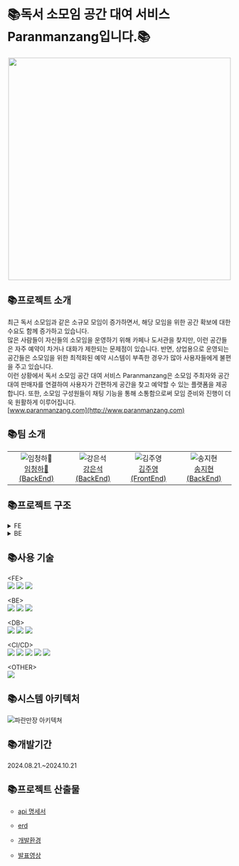 <h1>📚독서 소모임 공간 대여 서비스 Paranmanzang입니다.📚</h1>

<div align="center">
  <img src="https://github.com/user-attachments/assets/2b740bf6-e09b-4e56-8c3b-1dcc223dd33f" width="500"/>
</div>


<h2>📚프로젝트 소개</h2>

최근 독서 소모임과 같은 소규모 모임이 증가하면서, 해당 모임을 위한 공간 확보에 대한 수요도 함께 증가하고 있습니다.</br>
많은 사람들이 자신들의 소모임을 운영하기 위해 카페나 도서관을 찾지만, 이런 공간들은 자주 예약이 차거나 대화가 제한되는 문제점이 있습니다. 반면, 상업용으로 운영되는 공간들은 소모임을 위한 최적화된 예약 시스템이 부족한 경우가 많아 사용자들에게 불편을 주고 있습니다.</br>
이런 상황에서 독서 소모임 공간 대여 서비스 Paranmanzang은 소모임 주최자와 공간 대여 판매자를 연결하여 사용자가 간편하게 공간을 찾고 예약할 수 있는 플랫폼을 제공합니다. 또한, 소모임 구성원들이 채팅 기능을 통해 소통함으로써 모임 준비와 진행이 더욱 원활하게 이루어집니다.</br>
[www.paranmanzang.com](http://www.paranmanzang.com)</br>

<h2>📚팀 소개</h2>

<div align="center">
    <table>
        <tr>
            <td align="center"><img src="https://github.com/user-attachments/assets/adb74647-19ed-4942-83be-3d1d932aed2d" alt="임청하👑"/><br/><a href="https://github.com/chenghaLim">임청하👑 (BackEnd)</a></td>
            <td align="center"><img src="https://github.com/user-attachments/assets/e773a829-d675-410f-a2fd-28d811b98240" alt="강은석"/><br/><a href="https://github.com/MeteoRiver">강은석 (BackEnd)</a></td>
            <td align="center"><img src="https://github.com/user-attachments/assets/ef374542-3d5f-4364-9355-e1f501e77eab" alt="김주영"/><br/><a href="https://github.com/Jyservice781">김주영 (FrontEnd)</a></td>
            <td align="center"><img src="https://github.com/user-attachments/assets/e887ac70-4c65-44d9-8a68-5aa9976238db" alt="송지현"/><br/><a href="https://github.com/Songj2">송지현 (BackEnd)</a></td>
        </tr>
    </table>
</div>


<h2>📚프로젝트 구조</h2>
<details><summary>FE</summary>
📦paranmanzang-project<br/>
 ┣ 📂app<br/>
 ┃ ┣ 📂(page)<br/>
 ┃ ┃ ┣ 📂List<br/>
 ┃ ┃ ┃ ┗ 📜page.tsx<br/>
 ┃ ┃ ┣ 📂aboard<br/>
 ┃ ┃ ┃ ┣ 📂add<br/>
 ┃ ┃ ┃ ┃ ┗ 📜page.tsx<br/>
 ┃ ┃ ┃ ┣ 📂update<br/>
 ┃ ┃ ┃ ┃ ┗ 📂[id]<br/>
 ┃ ┃ ┃ ┃ ┃ ┗ 📜page.tsx<br/>
 ┃ ┃ ┃ ┗ 📜page.tsx<br/>
 ┃ ┃ ┃   📜.....<br/>
 ┃ ┣ 📂api<br/>
 ┃ ┃ ┣ 📂generate<br/>
 ┃ ┃ ┃ ┣ 📜friend.api.ts<br/>
 ┃ ┃ ┃ ┣ 📜group.api.ts<br/>
 ┃ ┃ ┃ ┣ 📜groupPost.api.ts<br/>
 ┃ ┃ ┃ ┣ 📜likeBook.api.ts<br/>
 ┃ ┃ ┃ ┣ 📜likePost.api.ts<br/>
 ┃ ┃ ┃ ┣ 📜likeRoom.api.ts<br/>
 ┃ ┃ ┃ ┣ 📜review.api.ts<br/>
 ┃ ┃ ┃ ┣ 📜room.api.ts<br/>
 ┃ ┃ ┃ ┣ 📜route.ts<br/>
 ┃ ┃ ┃ ┗ 📜user.api.ts<br/>
 ┃ ┃ ┃   📜 ..........<br/>
 ┃ ┃ ┣ 📜authUtils.ts<br/>
 ┃ ┃ ┣ 📜axios.ts<br/>
 ┃ ┃ ┗ 📜requests.ts<br/>
 ┃ ┣ 📂components<br/>
 ┃ ┃ ┃ ┣ 📜Aboard.tsx<br/>
 ┃ ┃ ┃ ┣ 📜AccountButton.tsx<br/>
 ┃ ┃ ┃ ┣ 📜Alert.tsx<br/>
 ┃ ┃ ┃ ┣ 📜BellService.tsx<br/>
 ┃ ┃ ┃ ┣ 📜BookingList.tsx<br/>
 ┃ ┃ ┃ ┣ 📜BookingModal.tsx<br/>
 ┃ ┃ ┃ ┣ 📜Carousel.tsx<br/>
 ┃ ┃ ┃ ┣ 📜CategorySelect.tsx<br/>
 ┃ ┃ ┃ ┣ 📜Footer.tsx<br/>
 ┃ ┃ ┃ ┣ 📜GroupBoard.tsx<br/>
 ┃ ┃ ┃ ┣ 📜Header.tsx<br/>
 ┃ ┃ ┃ ┣ 📜Map.tsx<br/>
 ┃ ┃ ┃ ┣ 📜Nav.tsx<br/>
 ┃ ┃ ┃ ┣ 📜NaverMap.tsx<br/>
 ┃ ┃ ┃ ┗ 📜NaverMapAdd.tsx<br/>
 ┃ ┃ ┣ 📂crud<br/>
 ┃ ┃ ┃ ┣ 📜GroupAdd.tsx<br/>
 ┃ ┃ ┃ ┣ 📜GroupPostAdd.tsx<br/>
 ┃ ┃ ┃ ┣ 📜PostEditor.tsx<br/>
 ┃ ┃ ┃ ┣ 📜RoomAdd.tsx<br/>
 ┃ ┃ ┃ ┗ 📜RoomUpdate.tsx<br/>
 ┃ ┃ ┣ 📂user<br/>
 ┃ ┃ ┃ ┣ 📂admin<br/>
 ┃ ┃ ┃ ┃ ┗ 📜RequestOne.tsx<br/>
 ┃ ┃ ┃ ┣ 📜ComLikeList.tsx<br/>
 ┃ ┃ ┃ ┣ 📜Register.tsx<br/>
 ┃ ┃ ┃ ┣ 📜UserProfile.module.css<br/>
 ┃ ┃ ┃ ┗ 📜UserProfile.tsx<br/>
 ┃ ┃ ┗ 📜Modal.tsx<br/>
 ┃ ┃  📜 ..........<br/>
 ┃ ┣ 📂hooks<br/>
 ┃ ┃ ┣ 📜useBookImage.ts<br/>
 ┃ ┃ ┣ 📜useChatRoom.ts<br/>
 ┃ ┃ ┗ 📜useUser.ts<br/>
 ┃ ┣ 📂model<br/>
 ┃ ┃ ┣ 📂chat<br/>
 ┃ ┃ ┃ ┗ 📜chat.model.ts<br/>
 ┃ ┃ ┣ 📂comment<br/>
 ┃ ┃ ┃ ┗ 📜comment.model.ts<br/>
 ┃ ┃ ┣ 📂common<br/>
 ┃ ┃ ┃ ┗ 📜page.model.ts<br/>
 ┃ ┃ ┣ 📂file<br/>
 ┃ ┃ ┃ ┗ 📜file.model.ts<br/>
 ┃ ┃ ┣ 📂group<br/>
 ┃ ┃ ┃ ┣ 📜book.model.ts<br/>
 ┃ ┃ ┃ ┣ 📜category.model.ts<br/>
 ┃ ┃ ┃ ┗ 📜group.model.ts<br/>
 ┃ ┃ ┣ 📂room<br/>
 ┃ ┃ ┃ ┣ 📜account.model.ts<br/>
 ┃ ┃ ┃ ┣ 📜address.model.ts<br/>
 ┃ ┃ ┃ ┣ 📜bookings.model.ts<br/>
 ┃ ┃ ┃ ┣ 📜review.model.ts<br/>
 ┃ ┃ ┃ ┗ 📜room.model.ts<br/>
 ┃ ┃ ┣ 📂user<br/>
 ┃ ┃ ┃ ┣ 📜user.model.ts<br/>
 ┃ ┃ ┃ ┗ 📜users.model.ts<br/>
 ┃ ┃ ┣ 📜error.model.ts<br/>
 ┃ ┃ ┗ 📜user.model.ts<br/>
 ┃ ┣ 📂queries<br/>
 ┃ ┃ ┣ 📜useBookQuery.ts<br/>
 ┃ ┃ ┣ 📜useGroupQuery.ts<br/>
 ┃ ┃ ┗ 📜useRoomQuery.ts<br/>
 ┃ ┣ 📂service<br/>
 ┃ ┃ ┣ 📂chat<br/>
 ┃ ┃ ┃ ┣ 📜chatMessage.service.ts<br/>
 ┃ ┃ ┃ ┣ 📜chatRoom.service.ts<br/>
 ┃ ┃ ┃ ┗ 📜chatUser.service.ts<br/>
 ┃ ┃ ┣ 📂comment<br/>
 ┃ ┃ ┃ ┗ 📜comment.service.ts<br/>
 ┃ ┃ ┣ 📂file<br/>
 ┃ ┃ ┃ ┗ 📜file.service.ts<br/>
 ┃ ┃ ┣ 📂group<br/>
 ┃ ┃ ┃ ┣ 📜book.service.ts<br/>
 ┃ ┃ ┃ ┣ 📜category.service.ts<br/>
 ┃ ┃ ┃ ┣ 📜group.service.ts<br/>
 ┃ ┃ ┃ ┣ 📜groupPost.service.ts<br/>
 ┃ ┃ ┃ ┣ 📜likeBook.service.ts<br/>
 ┃ ┃ ┃ ┗ 📜likePost.service.ts<br/>
 ┃ ┃ ┣ 📂room<br/>
 ┃ ┃ ┃ ┣ 📜account.service.ts<br/>
 ┃ ┃ ┃ ┣ 📜address.service.ts<br/>
 ┃ ┃ ┃ ┣ 📜booking.service.ts<br/>
 ┃ ┃ ┃ ┣ 📜review.service.ts<br/>
 ┃ ┃ ┃ ┣ 📜room.service.ts<br/>
 ┃ ┃ ┃ ┗ 📜time.service.ts<br/>
 ┃ ┃ ┣ 📂user<br/>
 ┃ ┃ ┃ ┣ 📜login.service.ts<br/>
 ┃ ┃ ┃ ┣ 📜logout.service.ts<br/>
 ┃ ┃ ┃ ┗ 📜user.service.ts<br/>
 ┃ ┃ ┗ 📂users<br/>
 ┃ ┃ ┃ ┣ 📜adminPost.service.ts<br/>
 ┃ ┃ ┃ ┣ 📜declarationPost.service.ts<br/>
 ┃ ┃ ┃ ┣ 📜friend.service.ts<br/>
 ┃ ┃ ┃ ┣ 📜likePost.service.ts<br/>
 ┃ ┃ ┃ ┗ 📜likeRoom.service.ts<br/>
 ┃ ┣ 📜QueryProvider.tsx<br/>
 ┃ ┣ 📜StoreProvider.tsx<br/>
 ┃ ┣ 📜globals.css<br/>
 ┃ ┣ 📜layout.tsx<br/>
 ┃ ┗ 📜page.tsx<br/>
 ┣ 📂lib<br/>
 ┃ ┣ 📂features<br/>
 ┃ ┃ ┣ 📂chat<br/>
 ┃ ┃ ┃ ┗ 📜chat.slice.ts<br/>
 ┃ ┃ ┣ 📂comment<br/>
 ┃ ┃ ┃ ┗ 📜comment.slice.ts<br/>
 ┃ ┃ ┣ 📂file<br/>
 ┃ ┃ ┃ ┗ 📜file.slice.ts<br/>
 ┃ ┃ ┣ 📂group<br/>
 ┃ ┃ ┃ ┣ 📜book.slice.ts<br/>
 ┃ ┃ ┃ ┗ 📜group.slice.ts<br/>
 ┃ ┃ ┣ 📂room<br/>
 ┃ ┃ ┃ ┣ 📜account.slice.ts<br/>
 ┃ ┃ ┃ ┣ 📜address.slice.ts<br/>
 ┃ ┃ ┃ ┣ 📜booking.slice.ts<br/>
 ┃ ┃ ┃ ┣ 📜review.slice.ts<br/>
 ┃ ┃ ┃ ┗ 📜room.slice.ts<br/>
 ┃ ┃ ┣ 📂users<br/>
 ┃ ┃ ┃ ┣ 📜adminPost.slice.ts<br/>
 ┃ ┃ ┃ ┣ 📜declarationPost.slice.ts<br/>
 ┃ ┃ ┃ ┣ 📜friend.slice.ts<br/>
 ┃ ┃ ┃ ┗ 📜user.slice.ts<br/>
 ┃ ┃ ┣ 📜auth.slice.ts<br/>
 ┃ ┃ ┣ 📜data.slice.ts<br/>
 ┃ ┃ ┗ 📜error.slice.ts<br/>
 ┃ ┗ 📜store.ts<br/>
 ┣ 📂public<br/>
 ┃ ┣ 📂assets<br/>
 ┃ ┃ ┣ 📜btnG.png<br/>
 ┃ ┃ ┣ 📜paran.png<br/>
 ┃ ┃ ┣ 📜paranLogo.png<br/>
 ┃ ┃ ┗ 📜paran_logo_favicon.png<br/>
 ┃ ┣ 📜.DS_Store<br/>
 ┃ ┗ 📜.gitkeep<br/>
 ┣ 📜.DS_Store<br/>
 ┣ 📜.env.local<br/>
 ┣ 📜.eslintrc.json<br/>
 ┣ 📜.gitignore<br/>
 ┣ 📜LICENSE<br/>
 ┣ 📜README.md<br/>
 ┣ 📜naver.d.ts<br/>
 ┣ 📜next-env.d.ts<br/>
 ┣ 📜next.config.mjs<br/>
 ┣ 📜package.json<br/>
 ┣ 📜postcss.config.js<br/>
 ┣ 📜prettier.config.js<br/>
 ┣ 📜tailwind.config.ts<br/>
 ┣ 📜tsconfig.json<br/>
 ┣ 📜yarn 2.lock<br/>
 ┗ 📜yarn.lock<br/>

</details>

<details><summary>BE</summary> 
📦paranmanzang-project<br/>
┣ 📦server</br>
┃ ┣ 📦config-server</br>
┃ ┣ 📦eureka-server</br>
┃ ┣ 📦gateway-server</br>
┃ ┃ ┗ 📂gatewayserver</br>
┃ ┃ ┣ 📂Enum</br>
┃ ┃ ┃ ┣ 📜CodeEnum.java</br>
┃ ┃ ┃ ┣ 📜ExceptionStatus.java</br>
┃ ┃ ┃ ┗ 📜Role.java</br>
┃ ┃ ┣ 📂Filter</br>
┃ ┃ ┃ ┣ 📜GatewayRouter.java</br>
┃ ┃ ┃ ┣ 📜LoginFilter.java</br>
┃ ┃ ┃ ┣ 📜LogoutFilter.java</br>
┃ ┃ ┃ ┗ 📜ReissueFilter.java</br>
┃ ┃ ┣ 📜GatewayException.java</br>
┃ ┃ ┣ 📜GatewayServerApplication.java</br>
┃ ┃ ┣ 📂config</br>
┃ ┃ ┃ ┣ 📜MongoConfig.java</br>
┃ ┃ ┃ ┣ 📜RedisConfig.java</br>
┃ ┃ ┃ ┣ 📜SecurityConfig.java</br>
┃ ┃ ┃ ┣ 📜UriConfiguration.java</br>
┃ ┃ ┃ ┣ 📜UserRoute.java</br>
┃ ┃ ┃ ┗ 📜WebClientConfig.java</br>
┃ ┃ ┣ 📂controller</br>
┃ ┃ ┃ ┗ 📜UserController.java</br>
┃ ┃ ┣ 📂jwt</br>
┃ ┃ ┃ ┣ 📜CustomAuthenticationFailureHandler.java</br>
┃ ┃ ┃ ┣ 📜CustomAuthenticationSuccessHandler.java</br>
┃ ┃ ┃ ┣ 📜CustomReactiveAuthenticationManager.java</br>
┃ ┃ ┃ ┣ 📜JWTUtil.java</br>
┃ ┃ ┃ ┗ 📜JwtTokenServiceImpl.java</br>
┃ ┃ ┣ 📂model</br>
┃ ┃ ┃ ┣ 📂Domain</br>
┃ ┃ ┃ ┃ ┣ 📜UserModel.java</br>
┃ ┃ ┃ ┃ ┗📂oauth</br>
┃ ┃ ┃ ┃  ┣ 📜CustomOAuth2User.java</br>
┃ ┃ ┃ ┃  ┣ 📜CustomUserDetails.java</br>
┃ ┃ ┃ ┃  ┣ 📜NaverResponse.java</br>
┃ ┃ ┃ ┃  ┗ 📜OAuth2Response.java</br>
┃ ┃ ┃ ┣ 📜LoginModel.java</br>
┃ ┃ ┃ ┣ 📜RegisterModel.java</br>
┃ ┃ ┃ ┣ 📂entity</br>
┃ ┃ ┃ ┃ ┗ 📜User.java</br>
┃ ┃ ┃ ┗📂repository</br>
┃ ┃ ┃  ┗ 📜UserRepository.java</br>
┃ ┃ ┣ 📂oauth</br>
┃ ┃ ┃ ┣ 📜CustomOAuth2UserService.java</br>
┃ ┃ ┃ ┣ 📜CustomReactiveUserDetailsService.java</br>
┃ ┃ ┃ ┗ 📜CustomSuccessHandler.java</br>
┃ ┃ ┗ 📂service</br>
┃ ┃ ┃ ┣ 📂Impl</br>
┃ ┃ ┃ ┃ ┗ 📜UserServiceImpl.java</br>
┃ ┃ ┃ ┗ 📜UserService.java</br>
┃ ┗ 📦secret-server</br>
┣ 📦service</br>
┃ ┣📦chat-service</br>
┃ ┃ ┣ 📂config</br>
┃ ┃ ┃ ┣ 📜ChatMessageRoute.java</br>
┃ ┃ ┃ ┣ 📜ChatRoomRoute.java</br>
┃ ┃ ┃ ┣ 📜ChatUserRoute.java</br>
┃ ┃ ┃ ┣ 📜MongoConfig.java</br>
┃ ┃ ┃ ┗ 📜RedisConfig.java</br>
┃ ┃ ┣ 📂controller</br>
┃ ┃ ┃ ┣ 📜ChatMessageHandler.java</br>
┃ ┃ ┃ ┣ 📜ChatRoomHandler.java</br>
┃ ┃ ┃ ┗ 📜ChatUserHandler.java</br>
┃ ┃ ┣ 📂model</br>
┃ ┃ ┃ ┣ 📂domain</br>
┃ ┃ ┃ ┃ ┣ 📜ChatUnReadUserModel.java</br>
┃ ┃ ┃ ┃ ┣ 📜ChatUserModel.java</br>
┃ ┃ ┃ ┃ ┣ 📂message</br>
┃ ┃ ┃ ┃ ┃ ┣ 📜ChatMessageModel.java</br>
┃ ┃ ┃ ┃ ┃ ┗ 📜RequestChatMessageModel.java</br>
┃ ┃ ┃ ┃ ┣ 📂room</br>
┃ ┃ ┃ ┃ ┃ ┣ 📜ChatRoomModel.java</br>
┃ ┃ ┃ ┃ ┃ ┣ 📜ChatRoomNameModel.java</br>
┃ ┃ ┃ ┃ ┃ ┗ 📜ChatRoomPasswordModel.java</br>
┃ ┃ ┃ ┣ 📂entity</br>
┃ ┃ ┃ ┃ ┣ 📜ChatMessage.java</br>
┃ ┃ ┃ ┃ ┣ 📜ChatRoom.java</br>
┃ ┃ ┃ ┃ ┣ 📜ChatUser.java</br>
┃ ┃ ┃ ┃ ┗ 📜ChatUserTimeStamp.java</br>
┃ ┃ ┃ ┣ 📂enums</br>
┃ ┃ ┃ ┃ ┗ 📜MessageType.java</br>
┃ ┃ ┃ ┗ 📂repository</br>
┃ ┃ ┃ ┃ ┣ 📜ChatMessageRepository.java</br>
┃ ┃ ┃ ┃ ┣ 📜ChatRoomRepository.java</br>
┃ ┃ ┃ ┃ ┣ 📜ChatUserRepository.java</br>
┃ ┃ ┃ ┃ ┣ 📜ChatUserTimeStampRepository.java</br>
┃ ┃ ┃ ┃ ┣ 📜CustomChatMessageRepository.java</br>
┃ ┃ ┃ ┃ ┣ 📜CustomChatRoomRepository.java</br>
┃ ┃ ┃ ┃ ┣ 📜CustomChatUserRepository.java</br>
┃ ┃ ┃ ┃ ┗ 📜CustomChatUserTimeStampRepository.java</br>
┃ ┃ ┃ ┗ 📂impl</br>
┃ ┃ ┃ ┃ ┣ 📜CustomChatMessageRepositoryImpl.java</br>
┃ ┃ ┃ ┃ ┣ 📜CustomChatRoomRepositoryImpl.java</br>
┃ ┃ ┃ ┃ ┣ 📜CustomChatUserRepositoryImpl.java</br>
┃ ┃ ┃ ┃ ┗ 📜CustomChatUserTimeStampRepositoryImpl.java</br>
┃ ┃ ┣ 📂service</br>
┃ ┃ ┃ ┣ 📜ChatService.java</br>
┃ ┃ ┃ ┗ 📜impl</br>
┃ ┃ ┃ ┗ 📜ChatServiceImpl.java</br>
┃ ┃ ┗ 📂util</br>
┃ ┃ ┃ ┗ 📜ProfanityFilter.java</br>
┃ ┣ 📦comment-service</br>
┃ ┃ ┣ 📂config</br>
┃ ┃ ┃┗ 📜QuerydslConfig.java</br>
┃ ┃ ┣ 📂controller</br>
┃ ┃ ┃ ┗ 📜CommentController.java</br>
┃ ┃ ┣ 📂model</br>
┃ ┃ ┃ ┣ 📂domain</br>
┃ ┃ ┃ ┃ ┣ 📜CommentRequestModel.java</br>
┃ ┃ ┃ ┃ ┣ 📜CommentResponseModel.java</br>
┃ ┃ ┃ ┃ ┣ 📜ErrorField.java</br>
┃ ┃ ┃ ┃ ┗ 📜ExceptionResponseModel.java</br>
┃ ┃ ┃ ┣ 📂entity</br>
┃ ┃ ┃ ┃ ┗ 📜Comment.java</br>
┃ ┃ ┃ ┗ 📂repository</br>
┃ ┃ ┃ ┣ 📜CommentRepository.java</br>
┃ ┃ ┃ ┣ 📜CustomCommentRepository.java</br>
┃ ┃ ┃ ┗ 📂impl</br>
┃ ┃ ┃ ┃ ┗ 📜CommentRepositoryImpl.java</br>
┃ ┃ ┣ 📂service</br>
┃ ┃ ┃ ┣ 📜CommentService.java</br>
┃ ┃ ┃ ┗ 📂impl</br>
┃ ┃ ┃ ┃ ┗ 📜CommentServiceImpl.java</br>
┃ ┃ ┗ 📂util</br>
┃ ┃ ┗ 📜GlobalExceptionHandler.java</br>
┃ ┣📦file-service</br>
┃ ┃ ┣ 📂config</br>
┃ ┃ ┃ ┣ 📜MongoConfig.java</br>
┃ ┃ ┃ ┣ 📜S3Config.java</br>
┃ ┃ ┃ ┗ 📜SwaggerConfig.java</br>
┃ ┃ ┣ 📂controller</br>
┃ ┃ ┃ ┗ 📜FileController.java</br>
┃ ┃ ┣ 📂model</br>
┃ ┃ ┃ ┣ 📂domain</br>
┃ ┃ ┃ ┃ ┣ 📜ErrorField.java</br>
┃ ┃ ┃ ┃ ┣ 📜ExceptionResponseModel.java</br>
┃ ┃ ┃ ┃ ┣ 📜FileDeleteModel.java</br>
┃ ┃ ┃ ┃ ┗ 📜FileModel.java</br>
┃ ┃ ┃ ┣ 📂entity</br>
┃ ┃ ┃ ┃ ┗ 📜File.java</br>
┃ ┃ ┃ ┣ 📂enums</br>
┃ ┃ ┃ ┃ ┗ 📜FileType.java</br>
┃ ┃ ┃ ┗ 📂repository</br>
┃ ┃ ┃ ┃ ┣ 📜FileRepository.java</br>
┃ ┃ ┃ ┣ 📂custom</br>
┃ ┃ ┃ ┃ ┗ 📜FileCustomRepository.java</br>
┃ ┃ ┃ ┗ 📂impl</br>
┃ ┃ ┃ ┃ ┗ 📜FileCustomRepositoryImpl.java</br>
┃ ┃ ┣ 📂service</br>
┃ ┃ ┃ ┣ 📜FileService.java</br>
┃ ┃ ┃ ┗ 📂impl</br>
┃ ┃ ┃ ┃ ┗ 📜FileServiceImpl.java</br>
┃ ┃ ┗ 📂util</br>
┃ ┃ ┃ ┗ 📜GlobalExceptionHandler.java</br>
┃ ┣ 📦group-service</br>
┃ ┃ ┣ 📂config</br>
┃ ┃ ┃ ┗ 📜QuerydslConfig.java</br>
┃ ┃ ┣ 📂controller</br>
┃ ┃ ┃ ┣ 📜BookController.java</br>
┃ ┃ ┃ ┣ 📜GroupController.java</br>
┃ ┃ ┃ ┣ 📜GroupPostController.java</br>
┃ ┃ ┃ ┗ 📜LikeBookController.java</br>
┃ ┃ ┣ 📂enums</br>
┃ ┃ ┃ ┣ 📜CodeEnum.java</br>
┃ ┃ ┃ ┗ 📜GroupPostCategory.java</br>
┃ ┃ ┣ 📂model</br>
┃ ┃ ┃ ┣ 📂domain</br>
┃ ┃ ┃ ┃ ┣ 📜BookResponseModel.java</br>
┃ ┃ ┃ ┃ ┣ 📜ErrorField.java</br>
┃ ┃ ┃ ┃ ┣ 📜ExceptionResponseModel.java</br>
┃ ┃ ┃ ┃ ┣ 📜GroupModel.java</br>
┃ ┃ ┃ ┃ ┣ 📜GroupPostModel.java</br>
┃ ┃ ┃ ┃ ┣ 📜GroupPostResponseModel.java</br>
┃ ┃ ┃ ┃ ┣ 📜GroupResponseModel.java</br>
┃ ┃ ┃ ┃ ┣ 📜JoiningModel.java</br>
┃ ┃ ┃ ┃ ┗ 📜LikeBookModel.java</br>
┃ ┃ ┃ ┣ 📂entity</br>
┃ ┃ ┃ ┃ ┣ 📜Book.java</br>
┃ ┃ ┃ ┃ ┣ 📜Group.java</br>
┃ ┃ ┃ ┃ ┣ 📜GroupPost.java</br>
┃ ┃ ┃ ┃ ┣ 📜Joining.java</br>
┃ ┃ ┗ ┗ ┗ 📜LikeBooks.java</br>
┃ ┣ 📦room-service</br>
┃ ┃ ┗ 📂src</br>
┃ ┃ ┃ ┣ 📂config</br>
┃ ┃ ┃ ┃ ┣ 📜QuerydslConfig.java</br>
┃ ┃ ┃ ┃ ┗ 📜SwaggerConfig.java</br>
┃ ┃ ┃ ┣ 📂controller</br>
┃ ┃ ┃ ┃ ┣ 📜AccountController.java</br>
┃ ┃ ┃ ┃ ┣ 📜AddressController.java</br>
┃ ┃ ┃ ┃ ┣ 📜BookingController.java</br>
┃ ┃ ┃ ┃ ┣ 📜ReviewController.java</br>
┃ ┃ ┃ ┃ ┣ 📜RoomController.java</br>
┃ ┃ ┃ ┃ ┗ 📜TimeController.java</br>
┃ ┃ ┃ ┣ 📂model</br>
┃ ┃ ┃ ┃ ┣ 📂domain</br>
┃ ┃ ┃ ┃ ┃ ┣ 📜AccountCancelModel.java</br>
┃ ┃ ┃ ┃ ┃ ┣ 📜AccountModel.java</br>
┃ ┃ ┃ ┃ ┃ ┣ 📜AccountResultModel.java</br>
┃ ┃ ┃ ┃ ┃ ┣ 📜AddressModel.java</br>
┃ ┃ ┃ ┃ ┃ ┣ 📜AddressUpdateModel.java</br>
┃ ┃ ┃ ┃ ┃ ┣ 📜BookingModel.java</br>
┃ ┃ ┃ ┃ ┃ ┣ 📜ErrorField.java</br>
┃ ┃ ┃ ┃ ┃ ┣ 📜ExceptionResponseModel.java</br>
┃ ┃ ┃ ┃ ┃ ┣ 📜ReviewModel.java</br>
┃ ┃ ┃ ┃ ┃ ┣ 📜ReviewUpdateModel.java</br>
┃ ┃ ┃ ┃ ┃ ┣ 📜RoomModel.java</br>
┃ ┃ ┃ ┃ ┃ ┣ 📜RoomUpdateModel.java</br>
┃ ┃ ┃ ┃ ┃ ┣ 📜RoomWTimeModel.java</br>
┃ ┃ ┃ ┃ ┃ ┣ 📜TimeModel.java</br>
┃ ┃ ┃ ┃ ┃ ┗ 📜TimeSaveModel.java</br>
┃ ┃ ┃ ┃ ┣ 📂entity</br>
┃ ┃ ┃ ┃ ┃ ┣ 📜Account.java</br>
┃ ┃ ┃ ┃ ┃ ┣ 📜Address.java</br>
┃ ┃ ┃ ┃ ┃ ┣ 📜Booking.java</br>
┃ ┃ ┃ ┃ ┃ ┣ 📜Review.java</br>
┃ ┃ ┃ ┃ ┃ ┣ 📜Room.java</br>
┃ ┃ ┃ ┃ ┃ ┣ 📜Time.java</br>
┃ ┃ ┃ ┃ ┃ ┗ 📂repository</br>
┃ ┃ ┃ ┃ ┃ ┃ ┣ 📜AccountCustomRepository.java</br>
┃ ┃ ┃ ┃ ┃ ┃ ┣ 📜AccountRepository.java</br>
┃ ┃ ┃ ┃ ┃ ┃ ┣ 📜AddressCustomRepository.java</br>
┃ ┃ ┃ ┃ ┃ ┃ ┣ 📜AddressRepository.java</br>
┃ ┃ ┃ ┃ ┃ ┃ ┣ 📜BookingCustomRepository.java</br>
┃ ┃ ┃ ┃ ┃ ┃ ┣ 📜BookingRepository.java</br>
┃ ┃ ┃ ┃ ┃ ┃ ┣ 📜ReviewCustomRepository.java</br>
┃ ┃ ┃ ┃ ┃ ┃ ┣ 📜ReviewRepository.java</br>
┃ ┃ ┃ ┃ ┃ ┃ ┣ 📜RoomCustomRepository.java</br>
┃ ┃ ┃ ┃ ┃ ┃ ┣ 📜RoomRepository.java</br>
┃ ┃ ┃ ┃ ┃ ┃ ┣ 📜TimeCustomRepository.java</br>
┃ ┃ ┃ ┃ ┃ ┃ ┗ 📜TimeRepository.java</br>
┃ ┃ ┃ ┃ ┃ ┗ 📂impl</br>
┃ ┃ ┃ ┃ ┃ ┣ 📜AccountRepositoryImpl.java</br>
┃ ┃ ┃ ┃ ┃ ┣ 📜AddressRepositoryImpl.java</br>
┃ ┃ ┃ ┃ ┃ ┣ 📜BookingRepositoryImpl.java</br>
┃ ┃ ┃ ┃ ┃ ┣ 📜ReviewRepositoryImpl.java</br>
┃ ┃ ┃ ┃ ┃ ┣ 📜RoomRepositoryImpl.java</br>
┃ ┃ ┃ ┃ ┃ ┗ 📜TimeRepositoryImpl.java</br>
┃ ┃ ┃ ┃ ┣ 📂service</br>
┃ ┃ ┃ ┃ ┃ ┣ 📜AccountService.java</br>
┃ ┃ ┃ ┃ ┃ ┣ 📜AddressService.java</br>
┃ ┃ ┃ ┃ ┃ ┣ 📜BookingService.java</br>
┃ ┃ ┃ ┃ ┃ ┣ 📜ReviewService.java</br>
┃ ┃ ┃ ┃ ┃ ┣ 📜RoomService.java</br>
┃ ┃ ┃ ┃ ┃ ┣ 📜TimeService.java</br>
┃ ┃ ┃ ┃ ┃ ┗📂impl</br>
┃ ┃ ┃ ┃ ┃ ┣ 📜AccountServiceImpl.java</br>
┃ ┃ ┃ ┃ ┃ ┣ 📜AddressServiceImpl.java</br>
┃ ┃ ┃ ┃ ┃ ┣ 📜BookingServiceImpl.java</br>
┃ ┃ ┃ ┃ ┃ ┣ 📜ReviewServiceImpl.java</br>
┃ ┃ ┃ ┃ ┃ ┣ 📜RoomServiceImpl.java</br>
┃ ┃ ┃ ┃ ┃ ┗ 📜TimeServiceImpl.java</br>
┃ ┃ ┃ ┃ ┗📂util</br>
┃ ┃ ┃ ┃ ┣ 📜Converter.java</br>
┃ ┃ ┗ ┗ ┗ 📜GlobalExceptionHandler.java</br>
┃ ┗📦user-service</br>
┃ ┃ ┣ 📂config</br>
┃ ┃ ┃ ┣ 📜QuerydslConfig.java</br>
┃ ┃ ┃ ┗ 📜SwaggerConfig.java</br>
┃ ┃ ┣ 📂controller</br>
┃ ┃ ┃ ┣ 📜AdminPostController.java</br>
┃ ┃ ┃ ┣ 📜DeclarationPostController.java</br>
┃ ┃ ┃ ┣ 📜FriendController.java</br>
┃ ┃ ┃ ┣ 📜LikePostController.java</br>
┃ ┃ ┃ ┗ 📜LikeRoomController.java</br>
┃ ┃ ┣ 📂model</br>
┃ ┃ ┃ ┣ 📂domain</br>
┃ ┃ ┃ ┃ ┣ 📜AdminPostModel.java</br>
┃ ┃ ┃ ┃ ┣ 📜DeclarationPostModel.java</br>
┃ ┃ ┃ ┃ ┣ 📜FriendModel.java</br>
┃ ┃ ┃ ┃ ┣ 📜LikePostModel.java</br>
┃ ┃ ┃ ┃ ┗ 📜LikeRoomModel.java</br>
┃ ┃ ┣ 📂entity</br>
┃ ┃ ┃ ┣ 📜AdminPosts.java</br>
┃ ┃ ┃ ┣ 📜DeclarationPosts.java</br>
┃ ┃ ┃ ┣ 📜Friends.java</br>
┃ ┃ ┃ ┣ 📜LikePosts.java</br>
┃ ┃ ┃ ┗ 📜LikeRooms.java</br>
┃ ┃ ┗ 📂repository</br>
┃ ┃ ┃ ┣ 📜AdminPostRepository.java</br>
┃ ┃ ┃ ┣ 📜DeclarationPostRepository.java</br>
┃ ┃ ┃ ┣ 📜FriendRepository.java</br>
┃ ┃ ┃ ┣ 📂Impl</br>
┃ ┃ ┃ ┃ ┣ 📜AdminPostRepositoryImpl.java</br>
┃ ┃ ┃ ┃ ┣ 📜DeclarationPostRepositoryImpl.java</br>
┃ ┃ ┃ ┃ ┣ 📜FriendRepositoryImpl.java</br>
┃ ┃ ┃ ┃ ┣ 📜LikePostRepositoryImpl.java</br>
┃ ┃ ┃ ┃ ┗ 📜LikeRoomRepositoryImpl.java</br>
┃ ┃ ┃ ┣ 📜LikePostRepository.java</br>
┃ ┃ ┃ ┣ 📜LikeRoomRepository.java</br>
┃ ┃ ┃ ┗ 📂custom</br>
┃ ┃ ┃ ┣ 📜AdminPostRepositoryCustom.java</br>
┃ ┃ ┃ ┣ 📜DeclarationPostRepositoryCustom.java</br>
┃ ┃ ┃ ┣ 📜FriendRepositoryCustom.java</br>
┃ ┃ ┃ ┣ 📜LikePostRepositoryCustom.java</br>
┃ ┃ ┃ ┗ 📜LikeRoomRepositoryCustom.java</br>
┃ ┃ ┗ 📂service</br>
┃ ┃ ┣ 📜AdminPostService.java</br>
┃ ┃ ┣ 📜DeclarationPostService.java</br>
┃ ┃ ┣ 📜FriendService.java</br>
┃ ┃ ┣ 📜LikePostService.java</br>
┃ ┃ ┣ 📜LikeRoomService.java</br>
┃ ┃ ┗ 📂impl</br>
┃ ┃ ┃ ┣ 📜AdminPostServiceImpl.java</br>
┃ ┃ ┃ ┣ 📜DeclarationPostServiceImpl.java</br>
┃ ┃ ┃ ┣ 📜FriendServiceImpl.java</br>
┃ ┃ ┃ ┣ 📜LikePostServiceImpl.java</br>
┃ ┃ ┗ ┗ 📜LikeRoomServiceImpl.java</br>
┗ ┗ 📜user.yaml</br>
</details>




<h2>📚사용 기술</h2>

&lt;FE&gt;</br>
<img src="https://img.shields.io/badge/nextdotjs-000000?style=for-the-badge&logo=nextdotjs&logoColor=white">
<img src="https://img.shields.io/badge/redux-764ABC?style=for-the-badge&logo=redux&logoColor=white">
<img src="https://img.shields.io/badge/yarn-2C8EBB?style=for-the-badge&logo=yarn&logoColor=white"></br>

&lt;BE&gt;</br>
<img src="https://img.shields.io/badge/springboot-6DB33F?style=for-the-badge&logo=springboot&logoColor=white">
<img src="https://img.shields.io/badge/springsecurity-6DB33F?style=for-the-badge&logo=springsecurity&logoColor=white">
<img src="https://img.shields.io/badge/netflix-E50914?style=for-the-badge&logo=netflix&logoColor=white"></br>

&lt;DB&gt;</br>
<img src="https://img.shields.io/badge/mysql-4479A1?style=for-the-badge&logo=mysql&logoColor=white">
<img src="https://img.shields.io/badge/redis-FF4438?style=for-the-badge&logo=redis&logoColor=white">
<img src="https://img.shields.io/badge/mongodb-47A248?style=for-the-badge&logo=mongodb&logoColor=white"></br>

&lt;CI/CD&gt;</br>
<img src="https://img.shields.io/badge/navercloud-03C75A?style=for-the-badge&logo=naver&logoColor=white">
<img src="https://img.shields.io/badge/amazons3-569A31?style=for-the-badge&logo=amazons3&logoColor=white">
<img src="https://img.shields.io/badge/docker-2496ED?style=for-the-badge&logo=docker&logoColor=white">
<img src="https://img.shields.io/badge/kubernetes-326CE5?style=for-the-badge&logo=kubernetes&logoColor=white">
<img src="https://img.shields.io/badge/jenkins-D24939?style=for-the-badge&logo=jenkins&logoColor=white"></br>

&lt;OTHER&gt;</br>
<img src="https://img.shields.io/badge/postman-FF6C37?style=for-the-badge&logo=postman&logoColor=white"></br>

<h2>📚시스템 아키텍처</h2>

![파란만장 아키텍쳐](https://github.com/user-attachments/assets/21896e21-515f-4ad8-9a96-a0013ee5d2bf)


<!--나중에 지피티로 돌려서 좀 예쁘게 수정....-->
<h2>📚개발기간</h2>
2024.08.21.~2024.10.21

<h2>📚프로젝트 산출물</h2>

<ul style="list-style-type:circle;">
 <li>
  
  [api 명세서](https://www.notion.so/REST-API-11e4a940b48480d5ac99ef3f726bc0c3)
 </li>
 <li>
  
  [erd](https://www.notion.so/ERD-11e4a940b4848071a262d0581befa07f)</li>
 <li>
  
  [개발환경](https://www.notion.so/11e4a940b48480688ac3fcce8025d49b)</li>
 <li>
  
  [발표영상](https://youtu.be/pcQpq7HNg5g?si=AnTBEnYKXX9-nfuJ)</li>
</ul>

